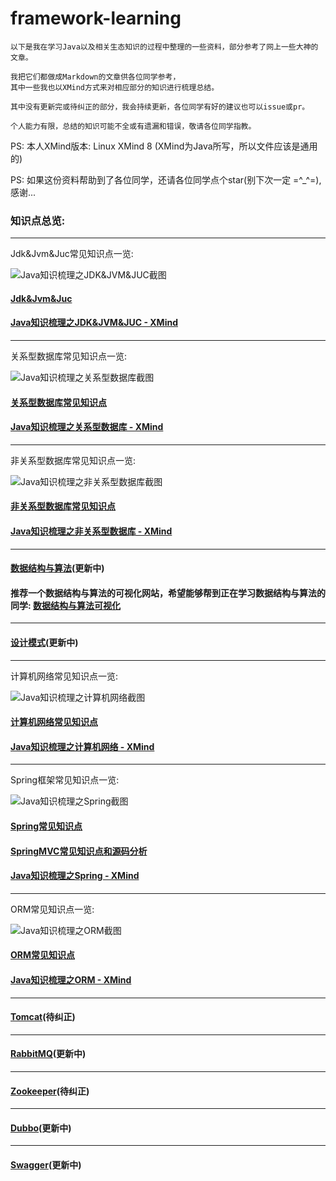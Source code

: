 # framework-learning

```text
以下是我在学习Java以及相关生态知识的过程中整理的一些资料，部分参考了网上一些大神的文章。

我把它们都做成Markdown的文章供各位同学参考，
其中一些我也以XMind方式来对相应部分的知识进行梳理总结。

其中没有更新完或待纠正的部分，我会持续更新，各位同学有好的建议也可以issue或pr。

个人能力有限，总结的知识可能不全或有遗漏和错误，敬请各位同学指教。
```

PS: 本人XMind版本: Linux XMind 8 (XMind为Java所写，所以文件应该是通用的)

PS: 如果这份资料帮助到了各位同学，还请各位同学点个star(别下次一定 =^_^=),感谢...

### 知识点总览:

---

Jdk&Jvm&Juc常见知识点一览:

![Java知识梳理之JDK&JVM&JUC截图](img/Java知识梳理之JDK&JVM&JUC截图.png)

#### [Jdk&Jvm&Juc](https://github.com/guang19/framework-learning/blob/dev/jdk_jvm_juc-learning/Jdk&Jvm&Juc.md)

#### [Java知识梳理之JDK&JVM&JUC - XMind](https://github.com/guang19/framework-learning/blob/dev/xmind_file/Java知识梳理之JDK&JVM&JUC.xmind)

---

关系型数据库常见知识点一览:

![Java知识梳理之关系型数据库截图](img/Java知识梳理之关系型数据库截图.png)

#### [关系型数据库常见知识点](https://github.com/guang19/framework-learning/blob/dev/rdbms-learning/RDBMS.md)

#### [Java知识梳理之关系型数据库 - XMind](https://github.com/guang19/framework-learning/blob/dev/xmind_file/Java知识梳理之关系型数据库.xmind)

---

非关系型数据库常见知识点一览:

![Java知识梳理之非关系型数据库截图](img/Java知识梳理之非关系型数据库截图.png)

#### [非关系型数据库常见知识点](https://github.com/guang19/framework-learning/blob/dev/nosql-learning/NoSQL.md)

#### [Java知识梳理之非关系型数据库 - XMind](https://github.com/guang19/framework-learning/blob/dev/xmind_file/Java知识梳理之非关系型数据库.xmind)

---

#### [数据结构与算法](https://github.com/guang19/framework-learning/blob/dev/datastructure_algorithm/DataStructure&Algorithm.md)(更新中)

#### 推荐一个数据结构与算法的可视化网站，希望能够帮到正在学习数据结构与算法的同学: [数据结构与算法可视化](https://www.cs.usfca.edu/~galles/visualization/Algorithms.html)

---

#### [设计模式](https://github.com/guang19/framework-learning/blob/dev/design-pattern/DesignPattern.md)(更新中)

---

计算机网络常见知识点一览:

![Java知识梳理之计算机网络截图](img/Java知识梳理之计算机网络截图.png)

#### [计算机网络常见知识点](https://github.com/guang19/framework-learning/blob/dev/computer-network/Computer-Network.md)

#### [Java知识梳理之计算机网络 - XMind](https://github.com/guang19/framework-learning/blob/dev/xmind_file/Java知识梳理之计算机网络.xmind)

---

Spring框架常见知识点一览:

![Java知识梳理之Spring截图](img/Java知识梳理之Spring截图.png)

#### [Spring常见知识点](https://github.com/guang19/framework-learning/blob/dev/spring-learning/Spring.md)

#### [SpringMVC常见知识点和源码分析](https://github.com/guang19/framework-learning/blob/dev/springmvc-learning/SpringMVC.md)

#### [Java知识梳理之Spring - XMind](https://github.com/guang19/framework-learning/blob/dev/xmind_file/Java知识梳理之Spring.xmind)

---

ORM常见知识点一览:

![Java知识梳理之ORM截图](img/Java知识梳理之ORM截图.png)

#### [ORM常见知识点](https://github.com/guang19/framework-learning/blob/dev/orm-learning/ORM.md)

#### [Java知识梳理之ORM - XMind](https://github.com/guang19/framework-learning/blob/dev/xmind_file/Java知识梳理之ORM.xmind)

---

#### [Tomcat](https://github.com/guang19/framework-learning/blob/dev/tomcat-9.0.30-source/Tomcat.md)(待纠正)

---

#### [RabbitMQ](https://github.com/guang19/framework-learning/blob/dev/rabbitmq-learning/RabbitMQ.md)(更新中)

---

#### [Zookeeper](https://github.com/guang19/framework-learning/blob/dev/zookeeper-learning/Zookeeper.md)(待纠正)

---

#### [Dubbo](https://github.com/guang19/framework-learning/blob/dev/dubbo-learning/Dubbo.md)(更新中)

---

#### [Swagger](https://github.com/guang19/framework-learning/blob/dev/swagger-learning/Swagger.md)(更新中)

